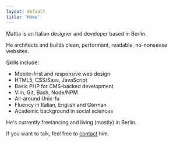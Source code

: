 ```yaml
---
layout: default
title: 'Home'
---
```


<p class="h2">
Mattia is an Italian designer and developer based in Berlin.
</p>

He architects and builds clean, performant, readable, no-nonsense websites.

Skills include:

- Mobile-first and responsive web design
- HTML5, CSS/Sass, JavaScript
- Basic PHP for CMS-backed development
- Vim, Git, Bash, Node/NPM
- All-around Unix-fu
- Fluency in Italian, English and German
- Academic background in social sciences

He's currently freelancing and living (mostly) in Berlin.

If you want to talk, feel free to [contact](contact "Contact") him.
